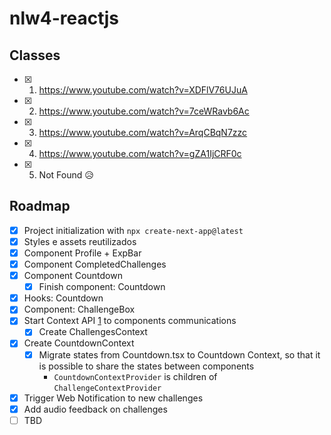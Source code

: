 # nlw4-reactjs

## Classes

- [X] 1. https://www.youtube.com/watch?v=XDFlV76UJuA
- [X] 2. https://www.youtube.com/watch?v=7ceWRavb6Ac
- [X] 3. https://www.youtube.com/watch?v=ArqCBqN7zzc
- [X] 4. https://www.youtube.com/watch?v=gZA1IjCRF0c
- [X] 5. Not Found 😥

## Roadmap 

- [X] Project initialization with `npx create-next-app@latest`
- [X] Styles e assets reutilizados
- [X] Component Profile + ExpBar
- [X] Component CompletedChallenges
- [X] Component Countdown
  - [X] Finish component: Countdown
- [X] Hooks: Countdown
- [X] Component: ChallengeBox
- [X] Start Context API [1][1] to components communications
  - [X] Create ChallengesContext
- [X] Create CountdownContext
  - [X] Migrate states from Countdown.tsx to Countdown Context, so that it is possible to share the states between components
    - `CountdownContextProvider` is children of `ChallengeContextProvider`
- [X] Trigger Web Notification to new challenges
- [X] Add audio feedback on challenges
- [ ] TBD

[1]: https://reactjs.org/docs/context.html
<!-- [2]: TBD -->
